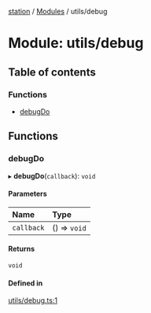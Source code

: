 [station](../README.md) / [Modules](../modules.md) / utils/debug

# Module: utils/debug

## Table of contents

### Functions

- [debugDo](utils_debug.md#debugdo)

## Functions

### debugDo

▸ **debugDo**(`callback`): `void`

#### Parameters

| Name | Type |
| :------ | :------ |
| `callback` | () => `void` |

#### Returns

`void`

#### Defined in

[utils/debug.ts:1](https://github.com/kiotosi/station/blob/cfb6b0e/utils/debug.ts#L1)
